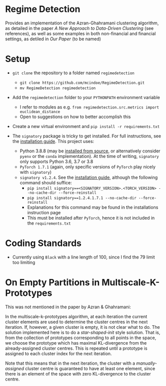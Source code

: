 # Regime Detection

Provides an implementation of the Azran-Ghahramani clustering algorithm, as detailed in the paper *A New Approach to Data-Driven Clustering* (see references), as well as some examples in both non-financial and financial settings, as detiled in *Our Paper* (to be named)

# Setup

* `git clone` the repository to a folder named `regimedetection`
    - `git clone https://github.com/mcindoe/RegimeDetection.git`
    - `mv RegimeDetection regimedetection`
* Add the `regimedetection` folder to your `PYTHONPATH` environment variable
    - I refer to modules as e.g. `from regimedetection.src.metrics import euclidean_distance`
    - Open to suggestions on how to better accomplish this
* Create a new virtual environment and `pip install -r requirements.txt`

* The `signatory` package is tricky to get installed. For full instructions, see the [installation guide](https://signatory.readthedocs.io/en/latest/pages/usage/installation.html). This project uses:
    * Python 3.8.8 (may be [installed from source](https://www.python.org/downloads/release/python-388/), or alternatively consider `pyenv` or the `conda` implementation). At the time of writing, `signatory` only supports Python 3.6, 3.7 or 3.8
    * `PyTorch 1.7.1` (again, only specific versions of `PyTorch` play nicely with `signatory`)
    * `signatory v1.2.4`. See the [installation guide](https://signatory.readthedocs.io/en/latest/pages/usage/installation.html), although the following command should suffice:
        - `pip install signatory==<SIGNATORY_VERSION>.<TORCH_VERSION> --no-cache-dir --force-reinstall`
        - `pip install signatory==1.2.4.1.7.1 --no-cache-dir --force-reinstall`
        - Explanations for this command may be found in the installations instruction page
        - This must be installed after `PyTorch`, hence it is not included in the `requirements.txt`

# Coding Standards

* Currently using `Black` with a line length of 100, since I find the 79 limit too limiting

# On Empty Partitions in Multiscale-K-Prototypes

This was not mentioned in the paper by Azran & Ghahramani:

In the multiscale-k-prototypes algorithm, at each iteration the current cluster elements are used to determine the cluster centres in the next iteration. If, however, a given cluster is empty, it is not clear what to do. The solution implemented here is to do a *star-shaped-init* style solution. That is, from the collection of prototypes corresponding to all points in the space, we choose the prototype which has maximal KL-divergence from the already-assigned cluster centres. This is repeated until a prototype is assigned to each cluster index for the next iteration.

Note that this means that in the next iteration, the cluster with a *manually-assigned* cluster centre is guaranteed to have at least one element, since there is an element of the space with zero KL-divergence to the cluster centre.
